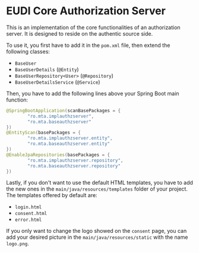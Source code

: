 # EUDI Core Authorization Server

This is an implementation of the core functionalities of an authorization server. It is designed to reside on the authentic source side.

To use it, you first have to add it in the ```pom.xml``` file, then extend the following classes:

- `BaseUser`
- `BaseUserDetails` (`@Entity`)
- `BaseUserRepository<User>` (`@Repository`)
- `BaseUserDetailsService` (`@Service`)

Then, you have to add the following lines above your Spring Boot main function:

```java
@SpringBootApplication(scanBasePackages = {
        "ro.mta.implauthzserver",
        "ro.mta.baseauthzserver"
})
@EntityScan(basePackages = {
        "ro.mta.implauthzserver.entity",
        "ro.mta.baseauthzserver.entity"
})
@EnableJpaRepositories(basePackages = {
        "ro.mta.implauthzserver.repository",
        "ro.mta.baseauthzserver.repository"
})
```
Lastly, if you don't want to use the default HTML templates, you have to add the new ones in the `main/java/resources/templates` folder of your project. The templates offered by default are:

- `login.html`
- `consent.html`
- `error.html`

If you only want to change the logo showed on the `consent` page, you can add your desired picture in the `main/java/resources/static` with the name `logo.png`.